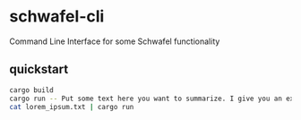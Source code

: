 # schwafel-cli

Command Line Interface for some Schwafel functionality

## quickstart

```sh
cargo build
cargo run -- Put some text here you want to summarize. I give you an example: A random dog is running to the sea.
cat lorem_ipsum.txt | cargo run
```
